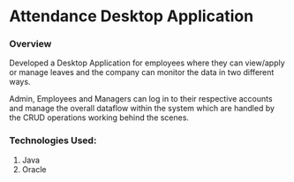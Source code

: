# Attendance Desktop Application

### Overview
Developed a Desktop Application for employees where they can view/apply or manage leaves and the company can monitor the data in two different ways.

Admin, Employees and Managers can log in to their respective accounts and manage the overall dataflow within the system which are handled by the CRUD operations working behind the scenes.

### Technologies Used:

1. Java
2. Oracle


